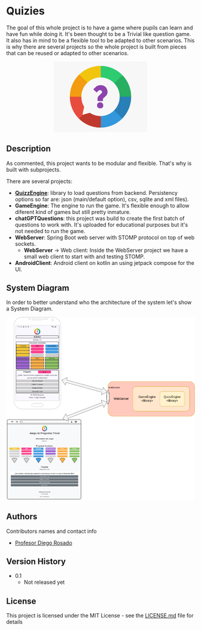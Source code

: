 # Quizies

The goal of this whole project is to have a game where pupils can learn and have fun while doing it.
It's been thought to be a Trivial like question game. It also has in mind to be a flexible tool to be adapted to other scenarios. This is why there are several projects so the whole project is built from pieces that can be reused or adapted to other scenarios.

<div align='center'>
  <img alt="Quizies logo" src="miscellaneous/logo/logo.png" width="250">
</div>


## Description

As commented, this project wants to be modular and flexible. That's why is built with subprojects.

There are several projects:
 * **[QuizzEngine](QuizzEngine)**: library to load questions from backend. Persistency options so far are: json (main/default option), csv, sqlite and xml files).
 * **GameEngine**: The engine to run the game. It's flexible enough to allow diferent kind of games but still pretty inmature.
 * **chatGPTQuestions**: this project was build to create the first batch of questions to work with. It's uploaded for educational purposes but it's not needed to run the game.
 * **WebServer**: Spring Boot web server with STOMP protocol on top of web sockets.
   * **WebServer** -> Web client: Inside the WebServer project we have a small web client to start with and testing STOMP.
 * **AndroidClient**: Android client on kotlin an using jetpack compose for the UI.


## System Diagram

In order to better understand who the architecture of the system let's show a System Diagram.

<div align='center'>
  <img alt="Quizies logo" src="miscellaneous/diagram/system_diagram.png" >
</div>

## Authors

Contributors names and contact info

* [Profesor Diego Rosado](https://github.com/ProfesorDiegoRosado)  


## Version History

* 0.1
    * Not released yet

## License

This project is licensed under the MIT License - see the [LICENSE.md](LICENSE.md) file for details

